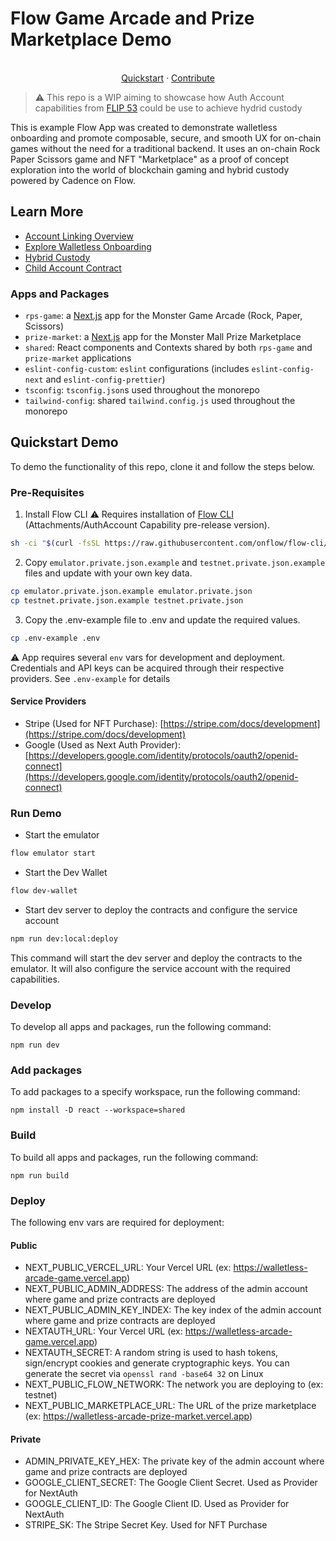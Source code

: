 # Flow Game Arcade and Prize Marketplace Demo

<p align="center">
<br />
<a href="https://github.com/onflow/walletless-arcade-example#quickstart-demo">Quickstart</a>
·
<a href="https://github.com/onflow/fcl-js/blob/master/CONTRIBUTING.md">Contribute</a>

</p>

> :warning: This repo is a WIP aiming to showcase how Auth Account capabilities from [FLIP 53](https://github.com/onflow/flips/pull/53) could be use to achieve hydrid custody

This is example Flow App was created to demonstrate walletless onboarding and promote composable, secure, and smooth UX for on-chain games without the need for a traditional backend. It uses an on-chain Rock Paper Scissors game and NFT "Marketplace" as a proof of concept exploration into the world of blockchain gaming and hybrid custody powered by Cadence on Flow.

## Learn More

- [Account Linking Overview](https://developers.flow.com/account-linking)
- [Explore Walletless Onboarding](https://developers.flow.com/account-linking/guides/walletless-onboarding)
- [Hybrid Custody](https://forum.onflow.org/t/hybrid-custody/4016)
- [Child Account Contract](https://f.dnz.dev/0x1b655847a90e644a/ChildAccount)

### Apps and Packages

- `rps-game`: a [Next.js](https://nextjs.org/) app for the Monster Game Arcade (Rock, Paper, Scissors)
- `prize-market`: a [Next.js](https://nextjs.org/) app for the Monster Mall Prize Marketplace
- `shared`: React components and Contexts shared by both `rps-game` and `prize-market` applications
- `eslint-config-custom`: `eslint` configurations (includes `eslint-config-next` and `eslint-config-prettier`)
- `tsconfig`: `tsconfig.json`s used throughout the monorepo
- `tailwind-config`: shared `tailwind.config.js` used throughout the monorepo

## Quickstart Demo

To demo the functionality of this repo, clone it and follow the steps below.

### Pre-Requisites

1. Install Flow CLI 
:warning: Requires installation of [Flow CLI](https://github.com/onflow/flow-cli/releases/tag/v0.45.1-cadence-attachments-3) (Attachments/AuthAccount Capability pre-release version).

```sh
sh -ci "$(curl -fsSL https://raw.githubusercontent.com/onflow/flow-cli/master/install.sh)" -- v0.45.1-cadence-attachments-3
```

2. Copy `emulator.private.json.example` and `testnet.private.json.example` files and update with your own key data.

```sh
cp emulator.private.json.example emulator.private.json
cp testnet.private.json.example testnet.private.json
```

3. Copy the .env-example file to .env and update the required values.

```sh
cp .env-example .env
```

:warning: App requires several `env` vars for development and deployment. Credentials and API keys can be acquired through their respective providers. See `.env-example` for details

#### Service Providers

- Stripe (Used for NFT Purchase): [https://stripe.com/docs/development](https://stripe.com/docs/development)
- Google (Used as Next Auth Provider): [https://developers.google.com/identity/protocols/oauth2/openid-connect](https://developers.google.com/identity/protocols/oauth2/openid-connect)

### Run Demo

- Start the emulator

```sh
flow emulator start
```

- Start the Dev Wallet

```sh
flow dev-wallet
```


- Start dev server to deploy the contracts and configure the service account

```sh
npm run dev:local:deploy
```

This command will start the dev server and deploy the contracts to the emulator. It will also configure the service account with the required capabilities.

### Develop

To develop all apps and packages, run the following command:

```shell
npm run dev
```

### Add packages

To add packages to a specify workspace, run the following command:

```shell
npm install -D react --workspace=shared
```

### Build

To build all apps and packages, run the following command:

```shell
npm run build
```

### Deploy
The following env vars are required for deployment:
#### Public
- NEXT_PUBLIC_VERCEL_URL: Your Vercel URL (ex: https://walletless-arcade-game.vercel.app)
- NEXT_PUBLIC_ADMIN_ADDRESS: The address of the admin account where game and prize contracts are deployed
- NEXT_PUBLIC_ADMIN_KEY_INDEX: The key index of the admin account where game and prize contracts are deployed
- NEXTAUTH_URL: Your Vercel URL (ex: https://walletless-arcade-game.vercel.app)
- NEXTAUTH_SECRET: A random string is used to hash tokens, sign/encrypt cookies and generate cryptographic keys. You can generate the secret via `openssl rand -base64 32` on Linux
- NEXT_PUBLIC_FLOW_NETWORK: The network you are deploying to (ex: testnet)
- NEXT_PUBLIC_MARKETPLACE_URL: The URL of the prize marketplace (ex: https://walletless-arcade-prize-market.vercel.app)
#### Private
- ADMIN_PRIVATE_KEY_HEX: The private key of the admin account where game and prize contracts are deployed
- GOOGLE_CLIENT_SECRET: The Google Client Secret. Used as Provider for NextAuth
- GOOGLE_CLIENT_ID: The Google Client ID. Used as Provider for NextAuth
- STRIPE_SK: The Stripe Secret Key. Used for NFT Purchase
